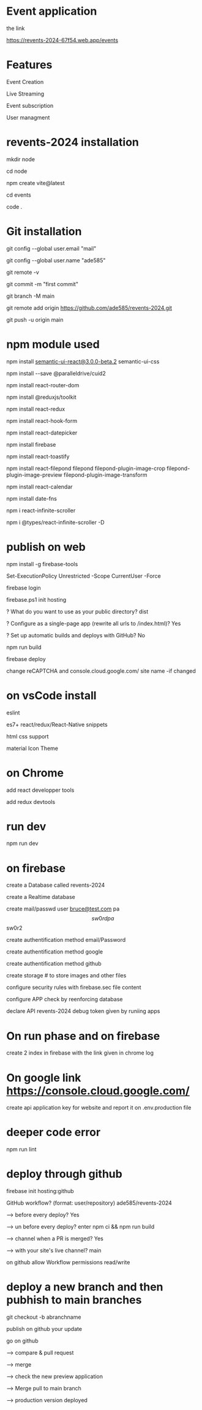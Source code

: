 # Event application

the link 

https://revents-2024-67f54.web.app/events


# Features

Event Creation

Live Streaming

Event subscription 

User managment



# revents-2024 installation

mkdir node

cd node 

npm create vite@latest

cd events

code .

# Git installation

git config --global user.email "mail"

git config --global user.name "ade585"

git remote -v

git commit -m "first commit"

git branch -M main

git remote add origin https://github.com/ade585/revents-2024.git

git push -u origin main


# npm module used

npm install semantic-ui-react@3.0.0-beta.2 semantic-ui-css

npm install --save @paralleldrive/cuid2

npm install react-router-dom 

npm install @reduxjs/toolkit

npm install react-redux

npm install react-hook-form

npm install react-datepicker 

npm install firebase

npm install react-toastify

npm install react-filepond filepond filepond-plugin-image-crop filepond-plugin-image-preview filepond-plugin-image-transform

npm install react-calendar

npm install date-fns

npm i react-infinite-scroller

npm i @types/react-infinite-scroller -D

# publish on web
npm install -g firebase-tools

Set-ExecutionPolicy Unrestricted -Scope CurrentUser -Force

firebase login 

firebase.ps1 init hosting 

? What do you want to use as your public directory? dist

? Configure as a single-page app (rewrite all urls to /index.html)? Yes

? Set up automatic builds and deploys with GitHub? No

npm run build

firebase deploy

change reCAPTCHA and console.cloud.google.com/ site name -if changed

# on vsCode install 

eslint

es7+ react/redux/React-Native snippets 

html css support 

material Icon Theme 

# on Chrome 

add react developper tools

add redux devtools

# run dev

npm run dev

# on firebase

create a Database called revents-2024

create a Realtime database

create mail/passwd user bruce@test.com pa$$sw0rd pa$$sw0r2

create authentification method email/Password

create authentification method google

create authentification method github

create storage # to store images and other files

configure security rules with firebase.sec file content

configure APP check by reenforcing database 

declare API revents-2024 debug token given by runiing apps

# On run phase and on firebase

create 2 index in firebase with the link given in chrome log 

# On google link https://console.cloud.google.com/

create api application key for website and report it on .env.production file

# deeper code error 

npm run lint


# deploy through github

firebase init hosting:github

GitHub workflow? (format: user/repository) ade585/revents-2024

-->  before every deploy? Yes

--> un before every deploy? enter npm ci && npm run build

-->  channel when a PR is merged? Yes

--> with your site's live channel? main

on github allow Workflow permissions read/write 

# deploy a new branch and then pubhish to main branches

git checkout -b abranchname 

publish on github your update 

go on github

--> compare & pull request 

--> merge 

--> check the new preview application

--> Merge pull to main branch 

--> production version deployed
